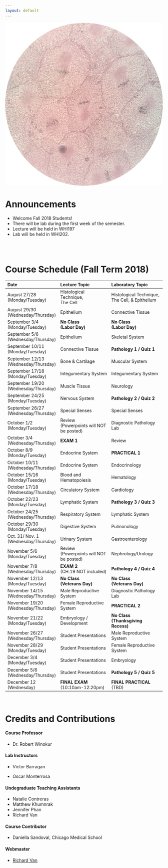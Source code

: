 ```yaml
---
layout: default
---
```


![Splash_IMAGE](./assets/images/splashImage_mitosis.png)


<a id="jump-to-announcements" class="jump-to-section"> </a>
# Announcements

* Welcome Fall 2018 Students! 
* There will be lab during the first week of the semester. 
* Lecture will be held in WHI197
* Lab will be held in WHI202.

<br>
<br>



<a id="jump-to-schedule" class="jump-to-section"> </a>
# Course Schedule (Fall Term 2018)

| Date                                 | Lecture Topic                        | Laboratory Topic                                       |
|:-------------------------------------|:-------------------------------------|:-------------------------------------------------------|
| August 27/28 <br> (Monday/Tuesday)   | Histological Technique, <br>The Cell | Histological Technique, <br>The Cell, & Epithelium     |
| August 29/30 <br> (Wednesday/Thursday) | Epithelium                          | Connective Tissue                                          |
| September 3/4 <br> (Monday/Tuesday)     | **No Class <br> (Labor Day)**                          | **No Class <br> (Labor Day)**                                       |
| September 5/6 <br> (Wednesday/Thursday) | Epithelium                          | Skeletal System                                          |
| September 10/11 <br> (Monday/Tuesday)     | Connective Tissue                          | **Pathology 1 / Quiz 1**                                          |
| September 12/13 <br> (Wednesday/Thursday) | Bone & Cartilage                          | Muscular System                                          |
| September 17/18 <br> (Monday/Tuesday)     | Integumentary System                          | Integumentary System                                          |
| September 19/20 <br> (Wednesday/Thursday) | Muscle Tissue                          | Neurology                                          |
| September 24/25 <br> (Monday/Tuesday)     | Nervous System                          | **Pathology 2 / Quiz 2**                                           |
| September 26/27 <br> (Wednesday/Thursday) | Special Senses                          | Special Senses                                          |
| October 1/2 <br> (Monday/Tuesday)     | Review <br> (Powerpoints will NOT be posted)                          | Diagnostic Pathology Lab                                          |
| October 3/4 <br> (Wednesday/Thursday) | **EXAM 1**                          | Review                                           |
| October 8/9 <br> (Monday/Tuesday)     | Endocrine System                          | **PRACTICAL 1**                                          |
| October 10/11 <br> (Wednesday/Thursday) | Endocrine System                          | Endocrinology                                          |
| October 15/16 <br> (Monday/Tuesday)     | Blood and Hematopoiesis                          | Hematology                                          |
| October 17/18 <br> (Wednesday/Thursday) | Circulatory System                          | Cardiology                                          |
| October 22/23 <br> (Monday/Tuesday)     | Lymphatic System                          | **Pathology 3 / Quiz 3**                                           |
| October 24/25 <br> (Wednesday/Thursday) | Respiratory System                          | Lymphatic System                                          |
| October 29/30 <br> (Monday/Tuesday)     | Digestive System                          | Pulmonology                                          |
| Oct. 31/ Nov. 1 <br> (Wednesday/Thursday) | Urinary System                            | Gastroenterology                                          |
| November 5/6 <br> (Monday/Tuesday)     | Review <br> (Powerpoints will NOT be posted)                         | Nephrology/Urology                                          |
| November 7/8 <br> (Wednesday/Thursday) | **EXAM 2** <br> (CH.19 NOT included)                         | **Pathology 4 / Quiz 4**                                            |
| November 12/13 <br> (Monday/Tuesday)     |  **No Class <br> (Veterans Day)**                          | **No Class <br> (Veterans Day)**                                       |
| November 14/15 <br> (Wednesday/Thursday) | Male Reproductive System                          | Diagnostic Pathology Lab                                          |
| November 19/20 <br> (Wednesday/Thursday) | Female Reproductive System                         | **PRACTICAL 2**                                            |
| November 21/22 <br> (Monday/Tuesday)     | Embryology / Development                          | **No Class <br> (Thanksgiving Recess)**                                              |
| November 26/27 <br> (Wednesday/Thursday) | Student Presentations                          | Male Reproductive System                                          |
| November 28/29 <br> (Monday/Tuesday)     | Student Presentations                          | Female Reproductive System                                          |
| December 3/4 <br> (Monday/Tuesday)     | Student Presentations                          | Embryology                                          |
| December 5/6 <br> (Wednesday/Thursday) | Student Presentations                          | **Pathology 5 / Quiz 5**                                            |
| December 12 <br> (Wednesday) | **FINAL EXAM** <br> (10:10am-12:20pm)                  | **FINAL PRACTICAL**  <br>(TBD)                                       |

<br>

<a id="jump-to-credits" class="jump-to-section"> </a>
# Credits and Contributions 

#### Course Professor

* Dr. Robert Winokur

#### Lab Instructors

* Victor Barragan             
<!-- * Alex Deehl                  -->
* Oscar Monterrosa

#### Undegraduate Teaching Assistants

* Natalie Contreras 
* Matthew Khumnrak 
* Jennifer Phan
* Richard Van

#### Course Contributor

* Daniella Sandoval, Chicago Medical School

<!-- <img src="./assets/images/creditImage_daniella.png" style="margin-left: 40px"> -->

#### Webmaster
* [Richard Van](mailto:vanr1@unlv.nevada.edu)

<br>


